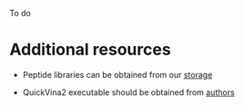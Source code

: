 To do

# Additional resources

* Peptide libraries can be obtained from our 
[storage](https://vsb.fbb.msu.ru/share/aozalevsky/peptogrid_data/)

* QuickVina2 executable should be obtained from
[authors](https://github.com/QVina/qvina)
